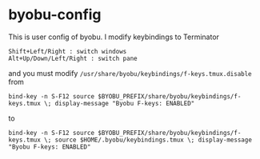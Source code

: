 # byobu-config

This is user config of byobu. I modify keybindings to Terminator

```
Shift+Left/Right : switch windows
Alt+Up/Down/Left/Right : switch pane
```

and you must modify `/usr/share/byobu/keybindings/f-keys.tmux.disable`
from
```
bind-key -n S-F12 source $BYOBU_PREFIX/share/byobu/keybindings/f-keys.tmux \; display-message "Byobu F-keys: ENABLED"
```
to
```
bind-key -n S-F12 source $BYOBU_PREFIX/share/byobu/keybindings/f-keys.tmux \; source $HOME/.byobu/keybindings.tmux \; display-message "Byobu F-keys: ENABLED"
```

